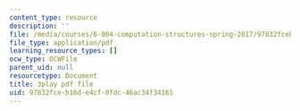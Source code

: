 ```yaml
---
content_type: resource
description: ''
file: /media/courses/6-004-computation-structures-spring-2017/97832fceb16de4cf0fdc46ac34f34161_v2X-sTKCVMs.pdf
file_type: application/pdf
learning_resource_types: []
ocw_type: OCWFile
parent_uid: null
resourcetype: Document
title: 3play pdf file
uid: 97832fce-b16d-e4cf-0fdc-46ac34f34161
---
```

